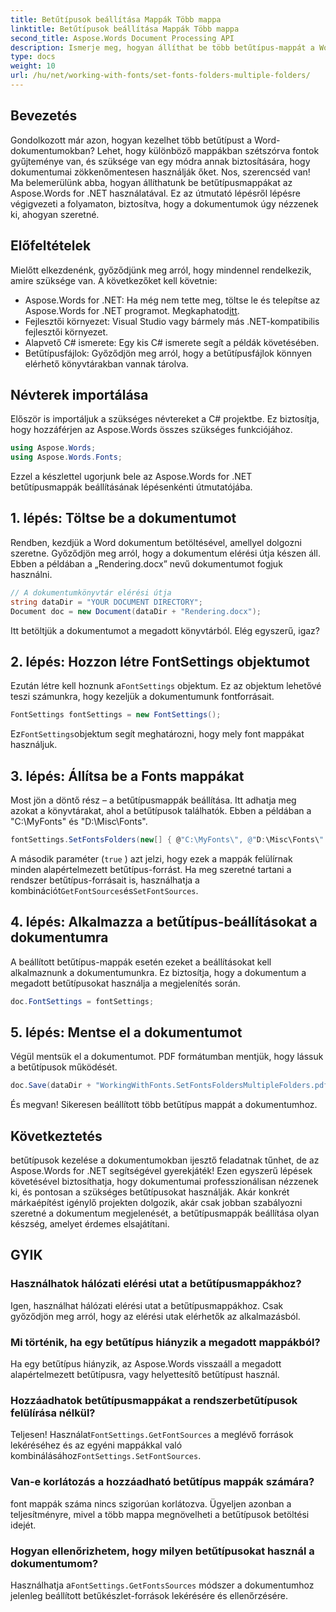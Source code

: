 ```yaml
---
title: Betűtípusok beállítása Mappák Több mappa
linktitle: Betűtípusok beállítása Mappák Több mappa
second_title: Aspose.Words Document Processing API
description: Ismerje meg, hogyan állíthat be több betűtípus-mappát a Word-dokumentumokban az Aspose.Words for .NET használatával. Ez a lépésenkénti útmutató biztosítja, hogy a dokumentumok pontosan a szükséges betűtípusokat használják.
type: docs
weight: 10
url: /hu/net/working-with-fonts/set-fonts-folders-multiple-folders/
---
```

## Bevezetés

Gondolkozott már azon, hogyan kezelhet több betűtípust a Word-dokumentumokban? Lehet, hogy különböző mappákban szétszórva fontok gyűjteménye van, és szüksége van egy módra annak biztosítására, hogy dokumentumai zökkenőmentesen használják őket. Nos, szerencséd van! Ma belemerülünk abba, hogyan állíthatunk be betűtípusmappákat az Aspose.Words for .NET használatával. Ez az útmutató lépésről lépésre végigvezeti a folyamaton, biztosítva, hogy a dokumentumok úgy nézzenek ki, ahogyan szeretné.

## Előfeltételek

Mielőtt elkezdenénk, győződjünk meg arról, hogy mindennel rendelkezik, amire szüksége van. A következőket kell követnie:

-  Aspose.Words for .NET: Ha még nem tette meg, töltse le és telepítse az Aspose.Words for .NET programot. Megkaphatod[itt](https://releases.aspose.com/words/net/).
- Fejlesztői környezet: Visual Studio vagy bármely más .NET-kompatibilis fejlesztői környezet.
- Alapvető C# ismerete: Egy kis C# ismerete segít a példák követésében.
- Betűtípusfájlok: Győződjön meg arról, hogy a betűtípusfájlok könnyen elérhető könyvtárakban vannak tárolva.

## Névterek importálása

Először is importáljuk a szükséges névtereket a C# projektbe. Ez biztosítja, hogy hozzáférjen az Aspose.Words összes szükséges funkciójához.

```csharp
using Aspose.Words;
using Aspose.Words.Fonts;
```

Ezzel a készlettel ugorjunk bele az Aspose.Words for .NET betűtípusmappák beállításának lépésenkénti útmutatójába.

## 1. lépés: Töltse be a dokumentumot

Rendben, kezdjük a Word dokumentum betöltésével, amellyel dolgozni szeretne. Győződjön meg arról, hogy a dokumentum elérési útja készen áll. Ebben a példában a „Rendering.docx” nevű dokumentumot fogjuk használni.

```csharp
// A dokumentumkönyvtár elérési útja
string dataDir = "YOUR DOCUMENT DIRECTORY";
Document doc = new Document(dataDir + "Rendering.docx");
```

Itt betöltjük a dokumentumot a megadott könyvtárból. Elég egyszerű, igaz?

## 2. lépés: Hozzon létre FontSettings objektumot

 Ezután létre kell hoznunk a`FontSettings` objektum. Ez az objektum lehetővé teszi számunkra, hogy kezeljük a dokumentumunk fontforrásait.

```csharp
FontSettings fontSettings = new FontSettings();
```

 Ez`FontSettings`objektum segít meghatározni, hogy mely font mappákat használjuk.

## 3. lépés: Állítsa be a Fonts mappákat

Most jön a döntő rész – a betűtípusmappák beállítása. Itt adhatja meg azokat a könyvtárakat, ahol a betűtípusok találhatók. Ebben a példában a "C:\MyFonts\" és "D:\Misc\Fonts\".

```csharp
fontSettings.SetFontsFolders(new[] { @"C:\MyFonts\", @"D:\Misc\Fonts\" }, true);
```

A második paraméter (`true` ) azt jelzi, hogy ezek a mappák felülírnak minden alapértelmezett betűtípus-forrást. Ha meg szeretné tartani a rendszer betűtípus-forrásait is, használhatja a kombinációt`GetFontSources`és`SetFontSources`.

## 4. lépés: Alkalmazza a betűtípus-beállításokat a dokumentumra

A beállított betűtípus-mappák esetén ezeket a beállításokat kell alkalmaznunk a dokumentumunkra. Ez biztosítja, hogy a dokumentum a megadott betűtípusokat használja a megjelenítés során.

```csharp
doc.FontSettings = fontSettings;
```

## 5. lépés: Mentse el a dokumentumot

Végül mentsük el a dokumentumot. PDF formátumban mentjük, hogy lássuk a betűtípusok működését.

```csharp
doc.Save(dataDir + "WorkingWithFonts.SetFontsFoldersMultipleFolders.pdf");
```

És megvan! Sikeresen beállított több betűtípus mappát a dokumentumhoz.

## Következtetés

betűtípusok kezelése a dokumentumokban ijesztő feladatnak tűnhet, de az Aspose.Words for .NET segítségével gyerekjáték! Ezen egyszerű lépések követésével biztosíthatja, hogy dokumentumai professzionálisan nézzenek ki, és pontosan a szükséges betűtípusokat használják. Akár konkrét márkaépítést igénylő projekten dolgozik, akár csak jobban szabályozni szeretné a dokumentum megjelenését, a betűtípusmappák beállítása olyan készség, amelyet érdemes elsajátítani.

## GYIK

### Használhatok hálózati elérési utat a betűtípusmappákhoz?
Igen, használhat hálózati elérési utat a betűtípusmappákhoz. Csak győződjön meg arról, hogy az elérési utak elérhetők az alkalmazásból.

### Mi történik, ha egy betűtípus hiányzik a megadott mappákból?
Ha egy betűtípus hiányzik, az Aspose.Words visszaáll a megadott alapértelmezett betűtípusra, vagy helyettesítő betűtípust használ.

### Hozzáadhatok betűtípusmappákat a rendszerbetűtípusok felülírása nélkül?
 Teljesen! Használat`FontSettings.GetFontSources` a meglévő források lekéréséhez és az egyéni mappákkal való kombinálásához`FontSettings.SetFontSources`.

### Van-e korlátozás a hozzáadható betűtípus mappák számára?
font mappák száma nincs szigorúan korlátozva. Ügyeljen azonban a teljesítményre, mivel a több mappa megnövelheti a betűtípusok betöltési idejét.

### Hogyan ellenőrizhetem, hogy milyen betűtípusokat használ a dokumentumom?
 Használhatja a`FontSettings.GetFontsSources` módszer a dokumentumhoz jelenleg beállított betűkészlet-források lekérésére és ellenőrzésére.